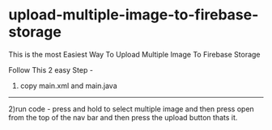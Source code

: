 # upload-multiple-image-to-firebase-storage
This is the most Easiest Way To Upload Multiple Image To Firebase Storage 

Follow This 2 easy Step -

1) copy main.xml and main.java
---------------------------------------------------------------------------------------------------------------------



2)run code - press and hold to select multiple image and then press open from the top of the nav bar and then press the upload button thats 
it.


